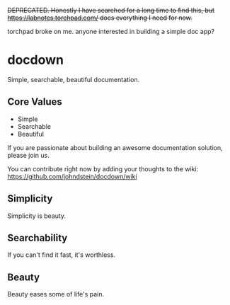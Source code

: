 ~~DEPRECATED. Honestly I have searched for a long time to find this, 
but https://labnotes.torchpad.com/ does everything I need for now.~~

torchpad broke on me. anyone interested in building a simple doc app?

# docdown

Simple, searchable, beautiful documentation.

## Core Values

* Simple
* Searchable
* Beautiful

If you are passionate about building an awesome documentation solution, please join us.

You can contribute right now by adding your thoughts to the wiki: https://github.com/johndstein/docdown/wiki

## Simplicity

Simplicity is beauty.    

## Searchability

If you can't find it fast, it's worthless.

## Beauty

Beauty eases some of life's pain.   

